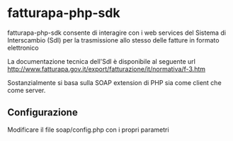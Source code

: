 # fatturapa-php-sdk

fatturapa-php-sdk consente di interagire con i web services del Sistema di Interscambio (SdI) per la trasmissione allo stesso delle fatture in formato elettronico

La documentazione tecnica dell'SdI è disponibile al seguente url http://www.fatturapa.gov.it/export/fatturazione/it/normativa/f-3.htm

Sostanzialmente si basa sulla SOAP extension di PHP sia come client che come server.

## Configurazione

Modificare il file soap/config.php con i propri parametri
